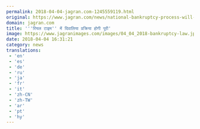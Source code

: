 ```yaml
---
permalink: 2018-04-04-jagran.com-1245559119.html
original: https://www.jagran.com/news/national-bankruptcy-process-will-be-complete-in-real-time-17775647.html
domain: jagran.com
title: '''रियल टाइम'' में दिवालिया प्रक्रिया होगी पूरी'
image: https://www.jagranimages.com/images/04_04_2018-bankruptcy-law.jpg
date: 2018-04-04 16:31:21
category: news
translations: 
 - 'en'
 - 'es'
 - 'de'
 - 'ru'
 - 'ja'
 - 'fr'
 - 'it'
 - 'zh-CN'
 - 'zh-TW'
 - 'ar'
 - 'pt'
 - 'hy'
---
```


